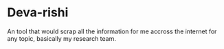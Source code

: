 # Deva-rishi
An tool that would scrap all the information for me accross the internet for any topic, basically my research team.
